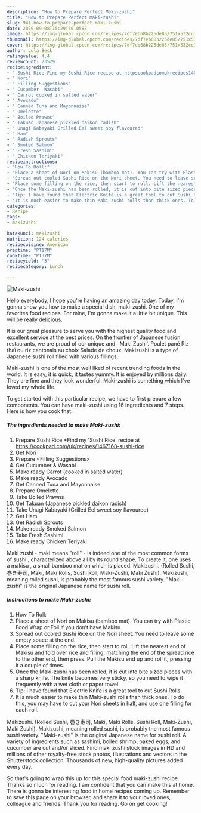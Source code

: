 ```yaml
---
description: "How to Prepare Perfect Maki-zushi"
title: "How to Prepare Perfect Maki-zushi"
slug: 941-how-to-prepare-perfect-maki-zushi
date: 2020-09-08T15:29:30.058Z
image: https://img-global.cpcdn.com/recipes/7df7eb68b225de85/751x532cq70/maki-zushi-recipe-main-photo.jpg
thumbnail: https://img-global.cpcdn.com/recipes/7df7eb68b225de85/751x532cq70/maki-zushi-recipe-main-photo.jpg
cover: https://img-global.cpcdn.com/recipes/7df7eb68b225de85/751x532cq70/maki-zushi-recipe-main-photo.jpg
author: Lula Beck
ratingvalue: 4.4
reviewcount: 23529
recipeingredient:
- " Sushi Rice Find my Sushi Rice recipe at httpscookpadcomukrecipes1467168sushirice"
- " Nori"
- " Filling Suggestions"
- " Cucumber  Wasabi"
- " Carrot cooked in salted water"
- " Avocado"
- " Canned Tuna and Mayonnaise"
- " Omelette"
- " Boiled Prawns"
- " Takuan Japanese pickled daikon radish"
- " Unagi Kabayaki Grilled Eel sweet soy flavoured"
- " Ham"
- " Radish Sprouts"
- " Smoked Salmon"
- " Fresh Sashimi"
- " Chicken Teriyaki"
recipeinstructions:
- "How To Roll:"
- "Place a sheet of Nori on Makisu (bamboo mat). You can try with Plastic Food Wrap or Foil if you don’t have Makisu."
- "Spread out cooled Sushi Rice on the Nori sheet. You need to leave some empty space at the end."
- "Place some filling on the rice, then start to roll. Lift the nearest end of Makisu and fold over rice and filling, matching the end of the spread rice to the other end, then press. Pull the Makisu end up and roll it, pressing it a couple of times."
- "Once the Maki-zushi has been rolled, it is cut into bite sized pieces with a sharp knife. The knife becomes very sticky, so you need to wipe it frequently with a wet cloth or paper towel."
- "Tip: I have found that Electric Knife is a great tool to cut Sushi Rolls."
- "It is much easier to make thin Maki-zushi rolls than thick ones. To do this, you may have to cut your Nori sheets in half, and use one filling for each roll."
categories:
- Recipe
tags:
- makizushi

katakunci: makizushi 
nutrition: 124 calories
recipecuisine: American
preptime: "PT17M"
cooktime: "PT37M"
recipeyield: "3"
recipecategory: Lunch

---
```



![Maki-zushi](https://img-global.cpcdn.com/recipes/7df7eb68b225de85/751x532cq70/maki-zushi-recipe-main-photo.jpg)

Hello everybody, I hope you're having an amazing day today. Today, I'm gonna show you how to make a special dish, maki-zushi. One of my favorites food recipes. For mine, I'm gonna make it a little bit unique. This will be really delicious.

It is our great pleasure to serve you with the highest quality food and excellent service at the best prices. On the frontier of Japanese fusion restaurants, we are proud of our unique and. &#39;Maki Zushi&#39;. Poulet pané Riz thaï ou riz cantonais au choix Salade de choux. Makizushi is a type of Japanese sushi roll filled with various fillings.

Maki-zushi is one of the most well liked of recent trending foods in the world. It is easy, it is quick, it tastes yummy. It is enjoyed by millions daily. They are fine and they look wonderful. Maki-zushi is something which I've loved my whole life.


To get started with this particular recipe, we have to first prepare a few components. You can have maki-zushi using 16 ingredients and 7 steps. Here is how you cook that.

<!--inarticleads1-->

##### The ingredients needed to make Maki-zushi:

1. Prepare  Sushi Rice *Find my &#39;Sushi Rice&#39; recipe at https://cookpad.com/uk/recipes/1467168-sushi-rice
1. Get  Nori
1. Prepare  &lt;Filling Suggestions&gt;
1. Get  Cucumber &amp; Wasabi
1. Make ready  Carrot (cooked in salted water)
1. Make ready  Avocado
1. Get  Canned Tuna and Mayonnaise
1. Prepare  Omelette
1. Take  Boiled Prawns
1. Get  Takuan (Japanese pickled daikon radish)
1. Take  Unagi Kabayaki (Grilled Eel sweet soy flavoured)
1. Get  Ham
1. Get  Radish Sprouts
1. Make ready  Smoked Salmon
1. Take  Fresh Sashimi
1. Make ready  Chicken Teriyaki


Maki zushi - maki means &#34;roll&#34; - is indeed one of the most common forms of sushi , characterized above all by its round shape. To create it, one uses a makisu , a small bamboo mat on which is placed. Makizushi. (Rolled Sushi, 巻き寿司, Maki, Maki Rolls, Sushi Roll, Maki-Zushi, Maki Zushi). Makizushi, meaning rolled sushi, is probably the most famous sushi variety. &#34;Maki-zushi&#34; is the original Japanese name for sushi roll. 

<!--inarticleads2-->

##### Instructions to make Maki-zushi:

1. How To Roll:
1. Place a sheet of Nori on Makisu (bamboo mat). You can try with Plastic Food Wrap or Foil if you don’t have Makisu.
1. Spread out cooled Sushi Rice on the Nori sheet. You need to leave some empty space at the end.
1. Place some filling on the rice, then start to roll. Lift the nearest end of Makisu and fold over rice and filling, matching the end of the spread rice to the other end, then press. Pull the Makisu end up and roll it, pressing it a couple of times.
1. Once the Maki-zushi has been rolled, it is cut into bite sized pieces with a sharp knife. The knife becomes very sticky, so you need to wipe it frequently with a wet cloth or paper towel.
1. Tip: I have found that Electric Knife is a great tool to cut Sushi Rolls.
1. It is much easier to make thin Maki-zushi rolls than thick ones. To do this, you may have to cut your Nori sheets in half, and use one filling for each roll.


Makizushi. (Rolled Sushi, 巻き寿司, Maki, Maki Rolls, Sushi Roll, Maki-Zushi, Maki Zushi). Makizushi, meaning rolled sushi, is probably the most famous sushi variety. &#34;Maki-zushi&#34; is the original Japanese name for sushi roll. A variety of ingredients such as sashimi, boiled shrimp, baked eggs, and cucumber are cut and/or sliced. Find maki zushi stock images in HD and millions of other royalty-free stock photos, illustrations and vectors in the Shutterstock collection. Thousands of new, high-quality pictures added every day. 

So that's going to wrap this up for this special food maki-zushi recipe. Thanks so much for reading. I am confident that you can make this at home. There is gonna be interesting food in home recipes coming up. Remember to save this page on your browser, and share it to your loved ones, colleague and friends. Thank you for reading. Go on get cooking!

